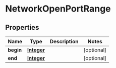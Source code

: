 

# NetworkOpenPortRange


## Properties

| Name | Type | Description | Notes |
|------------ | ------------- | ------------- | -------------|
|**begin** | [**Integer**](Integer.md) |  |  [optional] |
|**end** | [**Integer**](Integer.md) |  |  [optional] |




